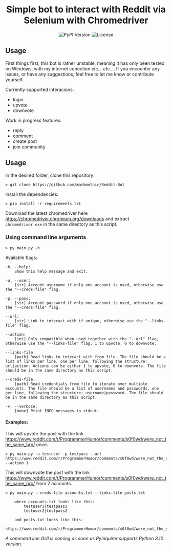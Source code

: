 <div align="center">

# Simple bot to interact with Reddit via Selenium with Chromedriver

![PyPI Version](https://img.shields.io/pypi/pyversions/dash.svg)
![License](https://img.shields.io/pypi/l/pyapibp.svg)

</div>

## Usage

First things first, this bot is rather unstable, meaning it has only been tested on Windows, with my internet conection *etc... etc...*. If you encounter any issues, or have any suggestions, feel free to let me know or contribute yourself.

Currently supported interacions:

- login
- upvote
- downvote

Work in progress features:

- reply
- comment
- create post
- join community

## Usage

In the desired folder, clone this repository:

    > git clone https://github.com/markmelnic/Reddit-Bot

Install the dependencies:

    > pip install -r requirements.txt

Download the latest chromedriver here https://chromedriver.chromium.org/downloads and extract `chromedriver.exe` in the same directory as this script.

### Using command line arguments

    > py main.py -h

Available flags:

    -h, --help:
        Show this help message and exit.

    -u, --user:
        [str] Account username if only one account is used, otherwise use the "--creds-file" flag.

    -p, --pass:
        [str] Account password if only one account is used, otherwise use the "--creds-file" flag.

    --url:
        [str] Link to interact with if unique, otherwise use the "--links-file" flag.

    --action:
        [int] Only compatible when used together with the "--url" flag, otherwise use the "--links-file" flag. 1 to upvote, 0 to downvote.

    --links-file:
        [path] Read links to interact with from file. The file should be a list of links per line, one per line, following the structure: url|action. Actions can be either 1 to upvote, 0 to downvote. The file should be in the same directory as this script.

    --creds-file:
        [path] Read credentials from file to iterate over multiple accounts. The file should be a list of usernames and passwords, one per line, following the structure: username|password. The file should be in the same directory as this script.

    -v, --verbose:
        [none] Print INFO messages to stdout.

#### Examples:

This will upvote the post with the link https://www.reddit.com/r/ProgrammerHumor/comments/s0f0wd/were_not_the_same_bro/ once.

    > py main.py -u testuser -p testpass --url https://www.reddit.com/r/ProgrammerHumor/comments/s0f0wd/were_not_the_same_bro/ --action 1

This will downvote the post with the link https://www.reddit.com/r/ProgrammerHumor/comments/s0f0wd/were_not_the_same_bro/ from 2 accounts.

    > py main.py --creds-file accounts.txt --links-file posts.txt

        where accounts.txt looks like this:
            testuser1|testpass1
            testuser2|testpass2

        and posts.txt looks like this:
            https://www.reddit.com/r/ProgrammerHumor/comments/s0f0wd/were_not_the_same_bro/|0

*A command line GUI is coming as soon as PyInquirer supports Python 3.10 version.*
